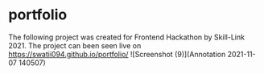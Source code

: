 # portfolio
The following project was created for Frontend Hackathon by Skill-Link 2021.
The project can been seen live on https://swatii094.github.io/portfolio/
![Screenshot (9)](Annotation 2021-11-07 140507)
